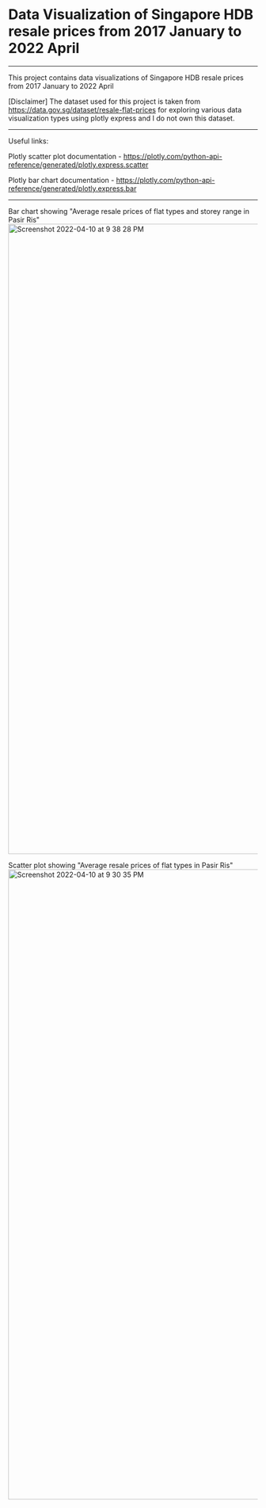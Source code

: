 # Data Visualization of Singapore HDB resale prices from 2017 January to 2022 April


----------------------------------------------------------------------------------------------------------------------------------------------------------
This project contains data visualizations of Singapore HDB resale prices from 2017 January to 2022 April

[Disclaimer] The dataset used for this project is taken from https://data.gov.sg/dataset/resale-flat-prices for exploring various data visualization types using plotly express and I do not own this dataset.

----------------------------------------------------------------------------------------------------------------------------------------------------------

Useful links:

Plotly scatter plot documentation - https://plotly.com/python-api-reference/generated/plotly.express.scatter

Plotly bar chart documentation - https://plotly.com/python-api-reference/generated/plotly.express.bar

----------------------------------------------------------------------------------------------------------------------------------------------------------

Bar chart showing "Average resale prices of flat types and storey range in Pasir Ris"
<img width="1273" alt="Screenshot 2022-04-10 at 9 38 28 PM" src="https://user-images.githubusercontent.com/98657069/162620924-80eb54a7-612b-4c5c-b458-51f7eee9e3c0.png">

Scatter plot showing "Average resale prices of flat types in Pasir Ris"
<img width="1273" alt="Screenshot 2022-04-10 at 9 30 35 PM" src="https://user-images.githubusercontent.com/98657069/162620740-3e697dfa-f9fb-4323-a1f7-34026e4e1656.png">
